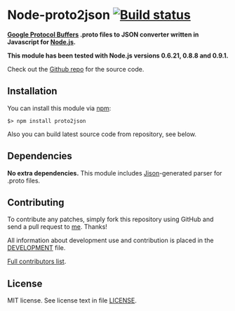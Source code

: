 Node-proto2json [![Build status][Build status image]][Build status URL]
=======================================================================

**[Google Protocol Buffers] .proto files to JSON converter written in Javascript for [Node.js].**

**This module has been tested with Node.js versions 0.6.21, 0.8.8 and 0.9.1.**

Check out the [Github repo] for the source code.

[Google Protocol Buffers]: https://developers.google.com/protocol-buffers/
[Node.js]: http://nodejs.org/
[Build status image]: https://secure.travis-ci.org/Sannis/node-proto2json.png?branch=master
[Build status URL]: http://travis-ci.org/Sannis/node-proto2json

[Github repo]: https://github.com/Sannis/node-proto2json


Installation
------------

You can install this module via [npm]:

    $> npm install proto2json

Also you can build latest source code from repository, see below.

[npm]: https://github.com/isaacs/npm


Dependencies
------------

**No extra dependencies.** This module includes [Jison]-generated parser for .proto files.

[jison]: https://github.com/zaach/jison


Contributing
------------

To contribute any patches, simply fork this repository using GitHub
and send a pull request to [me](https://github.com/Sannis). Thanks!

All information about development use and contribution is placed in the [DEVELOPMENT] file.

[Full contributors list](https://github.com/Sannis/node-proto2json/contributors).

[DEVELOPMENT]: https://github.com/Sannis/node-proto2json/blob/master/DEVELOPMENT.markdown


License
-------

MIT license. See license text in file [LICENSE](https://github.com/Sannis/node-ubjson/blob/master/LICENSE).
